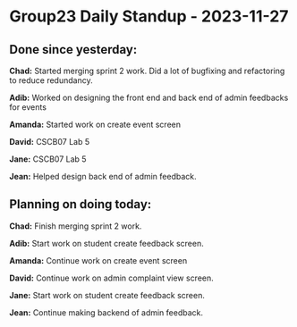 # Group23 Daily Standup - 2023-11-27

## Done since yesterday:

**Chad:** Started merging sprint 2 work. Did a lot of bugfixing and refactoring to reduce redundancy.

**Adib:** Worked on designing the front end and back end of admin feedbacks for events

**Amanda:** Started work on create event screen

**David:** CSCB07 Lab 5

**Jane:** CSCB07 Lab 5

**Jean:** Helped design back end of admin feedback.

## Planning on doing today:

**Chad:** Finish merging sprint 2 work.

**Adib:** Start work on student create feedback screen.

**Amanda:** Continue work on create event screen

**David:** Continue work on admin complaint view screen.

**Jane:** Start work on student create feedback screen.

**Jean:** Continue making backend of admin feedback.
